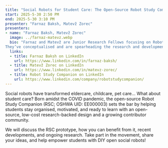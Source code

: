 ```yaml
---
title: "Social Robots for Student Care: The Open-Source Robot Study Companion"
start: 2025-5-30 2:50 PM
end: 2025-5-30 3:10 PM
presenter: "Farnaz Baksh, Matevž Zorec"
presenters:
- name: "Farnaz Baksh, Matevž Zorec"
  image: ../farnaz-matevz.webp
  bio: "Farnaz and Matevž are Junior Research Fellows focusing on Robotics, AI & IoT research.
They’ve conceptualised and are spearheading the research and development of the Robot Study Companion (RSC) project."
  links:
  - title: Farnaz Baksh on LinkedIn
    url: https://www.linkedin.com/in/farnaz-baksh/
  - title: Matevž Zorec on LinkedIn
    url: https://www.linkedin.com/in/matevz-zorec/
  - title: Robot Study Companion on LinkedIn
    url: https://www.linkedin.com/company/robotstudycompanion/
---
```


Social robots have transformed eldercare, childcare, pet care… What about student care?
Born amidst the COVID pandemic, the open-source Robot Study Companion (RSC; OSHWA UID: EE000003) sets the bar by helping students stay organised, motivated, and ready to learn with an open-source, low-cost research-backed design and a growing contributor community.

We will discuss the RSC prototype, how you can benefit from it, recent developments, and ongoing research. Take part in the movement, share your ideas, and help empower students with DIY open social robots!
